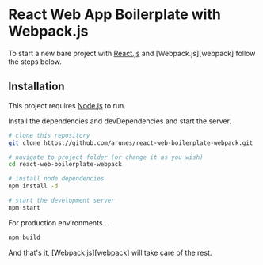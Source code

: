 # React Web App Boilerplate with Webpack.js

To start a new bare project with [React.js][react] and [Webpack.js][webpack] follow the steps below.

## Installation

This project requires [Node.js][node] to run.

Install the dependencies and devDependencies and start the server.

```sh
# clone this repository
git clone https://github.com/arunes/react-web-boilerplate-webpack.git

# navigate to project folder (or change it as you wish)
cd react-web-boilerplate-webpack

# install node dependencies
npm install -d

# start the development server
npm start
```

For production environments...

```sh
npm build
```

And that's it, [Webpack.js][webpack] will take care of the rest.

[react]: <https://reactjs.org/>
[parcel]: <https://parceljs.org>
[node]: <https://nodejs.org/>